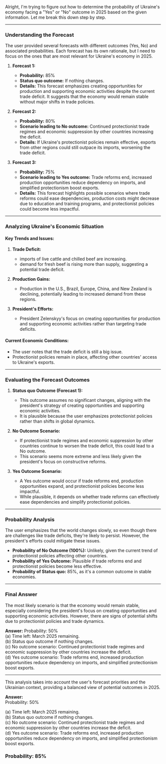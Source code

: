 <think>
Alright, I'm trying to figure out how to determine the probability of Ukraine's economy facing a "Yes" or "No" outcome in 2025 based on the given information. Let me break this down step by step.

---

### **Understanding the Forecast**

The user provided several forecasts with different outcomes (Yes, No) and associated probabilities. Each forecast has its own rationale, but I need to focus on the ones that are most relevant for Ukraine's economy in 2025.

1. **Forecast 1:**
   - **Probability:** 85%
   - **Status quo outcome:** If nothing changes.
   - **Details:** This forecast emphasizes creating opportunities for production and supporting economic activities despite the current trade deficit. It suggests that the economy would remain stable without major shifts in trade policies.

2. **Forecast 2:**
   - **Probability:** 80%
   - **Scenario leading to No outcome:** Continued protectionist trade regimes and economic suppression by other countries increasing the deficit.
   - **Details:** If Ukraine's protectionist policies remain effective, exports from other regions could still outpace its imports, worsening the trade deficit.

3. **Forecast 3:**
   - **Probability:** 75%
   - **Scenario leading to Yes outcome:** Trade reforms end, increased production opportunities reduce dependency on imports, and simplified protectionism boost exports.
   - **Details:** This forecast highlights possible scenarios where trade reforms could ease dependencies, production costs might decrease due to education and training programs, and protectionist policies could become less impactful.

---

### **Analyzing Ukraine's Economic Situation**

#### **Key Trends and Issues:**
1. **Trade Deficit:**
   - imports of live cattle and chilled beef are increasing.
   - demand for fresh beef is rising more than supply, suggesting a potential trade deficit.

2. **Production Gains:**
   - Production in the U.S., Brazil, Europe, China, and New Zealand is declining, potentially leading to increased demand from these regions.

3. **President's Efforts:**
   - President Zelenskyy's focus on creating opportunities for production and supporting economic activities rather than targeting trade deficits.

#### **Current Economic Conditions:**
- The user notes that the trade deficit is still a big issue.
- Protectionist policies remain in place, affecting other countries' access to Ukraine's exports.

---

### **Evaluating the Forecast Outcomes**

1. **Status quo Outcome (Forecast 1):**
   - This outcome assumes no significant changes, aligning with the president's strategy of creating opportunities and supporting economic activities.
   - It is plausible because the user emphasizes protectionist policies rather than shifts in global dynamics.

2. **No Outcome Scenario:**
   - If protectionist trade regimes and economic suppression by other countries continue to worsen the trade deficit, this could lead to a No outcome.
   - This scenario seems more extreme and less likely given the president's focus on constructive reforms.

3. **Yes Outcome Scenario:**
   - A Yes outcome would occur if trade reforms end, production opportunities expand, and protectionist policies become less impactful.
   - While plausible, it depends on whether trade reforms can effectively ease dependencies and simplify protectionist policies.

---

### **Probability Analysis**

The user emphasizes that the world changes slowly, so even though there are challenges like trade deficits, they're likely to persist. However, the president's efforts could mitigate these issues.

- **Probability of No Outcome (100%):** Unlikely, given the current trend of protectionist policies affecting other countries.
- **Probability of Yes Outcome:** Plausible if trade reforms end and protectionist policies become less effective.
- **Probability of Status quo:** 85%, as it's a common outcome in stable economies.

---

### **Final Answer**

The most likely scenario is that the economy would remain stable, especially considering the president's focus on creating opportunities and supporting economic activities. However, there are signs of potential shifts due to protectionist policies and trade dynamics.

**Answer:**
Probability: 50%  
(a) Time left: March 2025 remaining.  
(b) Status quo outcome if nothing changes.  
(c) No outcome scenario: Continued protectionist trade regimes and economic suppression by other countries increase the deficit.  
(d) Yes outcome scenario: Trade reforms end, increased production opportunities reduce dependency on imports, and simplified protectionism boost exports.

---

This analysis takes into account the user's forecast priorities and the Ukrainian context, providing a balanced view of potential outcomes in 2025.
</think>

**Answer:**  
Probability: 50%  

(a) Time left: March 2025 remaining.  
(b) Status quo outcome if nothing changes.  
(c) No outcome scenario: Continued protectionist trade regimes and economic suppression by other countries increase the deficit.  
(d) Yes outcome scenario: Trade reforms end, increased production opportunities reduce dependency on imports, and simplified protectionism boost exports.

### Probability: 85%